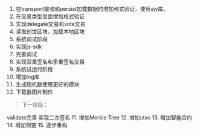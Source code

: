 1. 在transport接收和persist加载数据时增加格式验证，使用ajv库。
2. 在交易类型里面增加格式验证
3. 实现delegate交易和vote交易
4. 读取创世区块，加载本地区块
5. 系统调试阶段
6. 实现js-sdk
7. 完善调试
8. 实现双重签名和多重签名交易
9. 系统试运行阶段
10. 增加log库
11. 生成随机数使用更好的模块
12. 下载器图片制作

> 下一阶段：

validate完善
实现二次签名
11. 增加Merkle Tree 
12. 增加utxo
13. 增加智能合约
14. 增加侧链
15. 逐步重构
